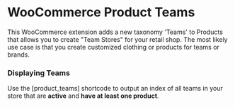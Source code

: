 # WooCommerce Product Teams

This WooCommerce extension adds a new taxonomy 'Teams' to Products that allows you to create "Team Stores" for your retail shop. The most likely use case is that you create customized clothing or products for teams or brands.

### Displaying Teams

Use the [product_teams] shortcode to output an index of all teams in your store that are **active** and **have at least one product**.

